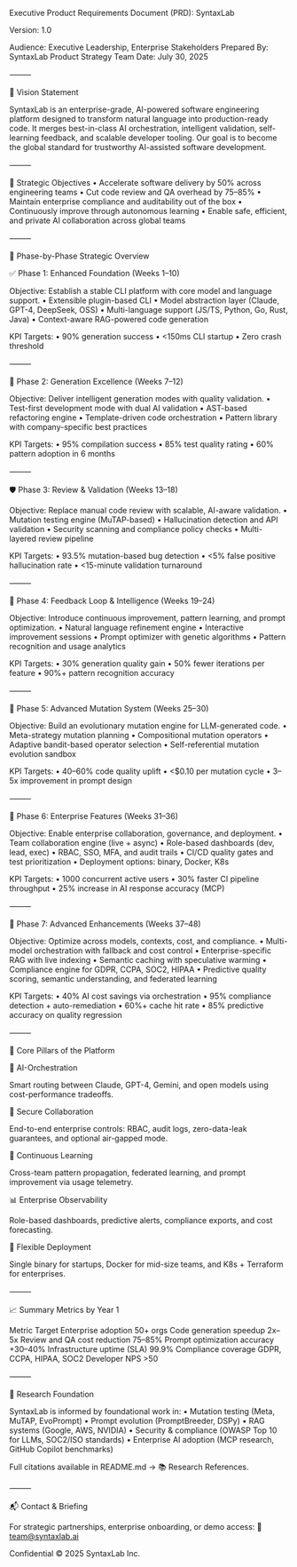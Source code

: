 Executive Product Requirements Document (PRD): SyntaxLab

Version: 1.0

Audience: Executive Leadership, Enterprise Stakeholders
Prepared By: SyntaxLab Product Strategy Team
Date: July 30, 2025

⸻

🔭 Vision Statement

SyntaxLab is an enterprise-grade, AI-powered software engineering platform designed to transform natural language into production-ready code. It merges best-in-class AI orchestration, intelligent validation, self-learning feedback, and scalable developer tooling. Our goal is to become the global standard for trustworthy AI-assisted software development.

⸻

🎯 Strategic Objectives
	•	Accelerate software delivery by 50% across engineering teams
	•	Cut code review and QA overhead by 75–85%
	•	Maintain enterprise compliance and auditability out of the box
	•	Continuously improve through autonomous learning
	•	Enable safe, efficient, and private AI collaboration across global teams

⸻

🚦 Phase-by-Phase Strategic Overview

✅ Phase 1: Enhanced Foundation (Weeks 1–10)

Objective: Establish a stable CLI platform with core model and language support.
	•	Extensible plugin-based CLI
	•	Model abstraction layer (Claude, GPT-4, DeepSeek, OSS)
	•	Multi-language support (JS/TS, Python, Go, Rust, Java)
	•	Context-aware RAG-powered code generation

KPI Targets:
	•	90% generation success
	•	<150ms CLI startup
	•	Zero crash threshold

⸻

🔄 Phase 2: Generation Excellence (Weeks 7–12)

Objective: Deliver intelligent generation modes with quality validation.
	•	Test-first development mode with dual AI validation
	•	AST-based refactoring engine
	•	Template-driven code orchestration
	•	Pattern library with company-specific best practices

KPI Targets:
	•	95% compilation success
	•	85% test quality rating
	•	60% pattern adoption in 6 months

⸻

🛡️ Phase 3: Review & Validation (Weeks 13–18)

Objective: Replace manual code review with scalable, AI-aware validation.
	•	Mutation testing engine (MuTAP-based)
	•	Hallucination detection and API validation
	•	Security scanning and compliance policy checks
	•	Multi-layered review pipeline

KPI Targets:
	•	93.5% mutation-based bug detection
	•	<5% false positive hallucination rate
	•	<15-minute validation turnaround

⸻

🧠 Phase 4: Feedback Loop & Intelligence (Weeks 19–24)

Objective: Introduce continuous improvement, pattern learning, and prompt optimization.
	•	Natural language refinement engine
	•	Interactive improvement sessions
	•	Prompt optimizer with genetic algorithms
	•	Pattern recognition and usage analytics

KPI Targets:
	•	30% generation quality gain
	•	50% fewer iterations per feature
	•	90%+ pattern recognition accuracy

⸻

🧬 Phase 5: Advanced Mutation System (Weeks 25–30)

Objective: Build an evolutionary mutation engine for LLM-generated code.
	•	Meta-strategy mutation planning
	•	Compositional mutation operators
	•	Adaptive bandit-based operator selection
	•	Self-referential mutation evolution sandbox

KPI Targets:
	•	40–60% code quality uplift
	•	<$0.10 per mutation cycle
	•	3–5x improvement in prompt design

⸻

🏢 Phase 6: Enterprise Features (Weeks 31–36)

Objective: Enable enterprise collaboration, governance, and deployment.
	•	Team collaboration engine (live + async)
	•	Role-based dashboards (dev, lead, exec)
	•	RBAC, SSO, MFA, and audit trails
	•	CI/CD quality gates and test prioritization
	•	Deployment options: binary, Docker, K8s

KPI Targets:
	•	1000 concurrent active users
	•	30% faster CI pipeline throughput
	•	25% increase in AI response accuracy (MCP)

⸻

🚀 Phase 7: Advanced Enhancements (Weeks 37–48)

Objective: Optimize across models, contexts, cost, and compliance.
	•	Multi-model orchestration with fallback and cost control
	•	Enterprise-specific RAG with live indexing
	•	Semantic caching with speculative warming
	•	Compliance engine for GDPR, CCPA, SOC2, HIPAA
	•	Predictive quality scoring, semantic understanding, and federated learning

KPI Targets:
	•	40% AI cost savings via orchestration
	•	95% compliance detection + auto-remediation
	•	60%+ cache hit rate
	•	85% predictive accuracy on quality regression

⸻

🧩 Core Pillars of the Platform

🔗 AI-Orchestration

Smart routing between Claude, GPT-4, Gemini, and open models using cost-performance tradeoffs.

🔐 Secure Collaboration

End-to-end enterprise controls: RBAC, audit logs, zero-data-leak guarantees, and optional air-gapped mode.

🔁 Continuous Learning

Cross-team pattern propagation, federated learning, and prompt improvement via usage telemetry.

📊 Enterprise Observability

Role-based dashboards, predictive alerts, compliance exports, and cost forecasting.

🚀 Flexible Deployment

Single binary for startups, Docker for mid-size teams, and K8s + Terraform for enterprises.

⸻

📈 Summary Metrics by Year 1

Metric	Target
Enterprise adoption	50+ orgs
Code generation speedup	2x–5x
Review and QA cost reduction	75–85%
Prompt optimization accuracy	+30–40%
Infrastructure uptime (SLA)	99.9%
Compliance coverage	GDPR, CCPA, HIPAA, SOC2
Developer NPS	>50


⸻

🧠 Research Foundation

SyntaxLab is informed by foundational work in:
	•	Mutation testing (Meta, MuTAP, EvoPrompt)
	•	Prompt evolution (PromptBreeder, DSPy)
	•	RAG systems (Google, AWS, NVIDIA)
	•	Security & compliance (OWASP Top 10 for LLMs, SOC2/ISO standards)
	•	Enterprise AI adoption (MCP research, GitHub Copilot benchmarks)

Full citations available in README.md → 📚 Research References.

⸻

📬 Contact & Briefing

For strategic partnerships, enterprise onboarding, or demo access:
📧 team@syntaxlab.ai

Confidential © 2025 SyntaxLab Inc.